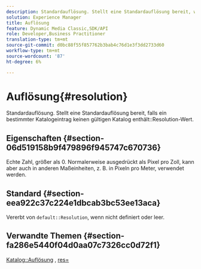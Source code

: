 ```yaml
---
description: Standardauflösung. Stellt eine Standardauflösung bereit, wenn ein bestimmter Katalogeintrag keinen gültigen Wert für die Katalogauflösung enthält.
solution: Experience Manager
title: Auflösung
feature: Dynamic Media Classic,SDK/API
role: Developer,Business Practitioner
translation-type: tm+mt
source-git-commit: d0bc88f55f857762b3bab4c76d1e3f3dd2733d60
workflow-type: tm+mt
source-wordcount: '87'
ht-degree: 6%

---
```



# Auflösung{#resolution}

Standardauflösung. Stellt eine Standardauflösung bereit, falls ein bestimmter Katalogeintrag keinen gültigen Katalog enthält::Resolution-Wert.

## Eigenschaften {#section-06d519158b9f479896f945747c670736}

Echte Zahl, größer als 0. Normalerweise ausgedrückt als Pixel pro Zoll, kann aber auch in anderen Maßeinheiten, z. B. in Pixeln pro Meter, verwendet werden.

## Standard {#section-eea922c37c224e1dbcab3bc53ee13aca}

Vererbt von `default::Resolution`, wenn nicht definiert oder leer.

## Verwandte Themen {#section-fa286e5440f04d0aa07c7326cc0d72f1}

[Katalog::Auflösung](../../../../../ir-api/material-cat/image-rendering-api-ref/c-ir-material-catalog/c-ir-material-data-reference/r-ir-resolution-dataref.md#reference-6a2d64c2d72b438fade58a3391569da7) ,  [res=](../../../../../ir-api/http-protocol/image-rendering-api-ref/c-ir-http-protocol-ref/c-ir-http-protocol-command-reference/r-ir-res.md#reference-0ad9de8887144c83a6db97b4994f7c04)
